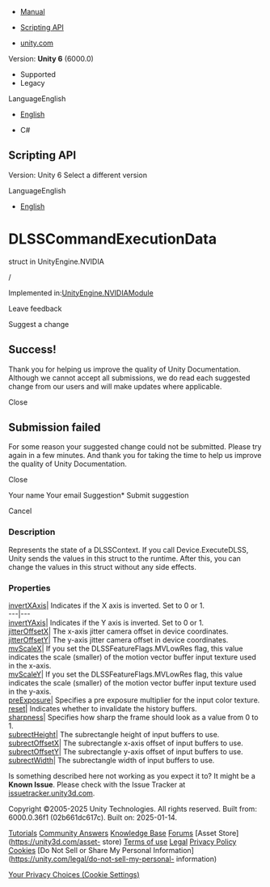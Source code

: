 [ ]()

  * [Manual](../Manual/index.html)
  * [Scripting API](../ScriptReference/index.html)

  * [unity.com](https://unity.com/)

Version: **Unity 6** (6000.0)

  * Supported
  * Legacy

LanguageEnglish

  * [English]()

  * C#

[ ](https://docs.unity3d.com)

## Scripting API

Version: Unity 6 Select a different version

LanguageEnglish

  * [English]()

# DLSSCommandExecutionData

struct in UnityEngine.NVIDIA

/

Implemented in:[UnityEngine.NVIDIAModule](UnityEngine.NVIDIAModule.html)

Leave feedback

Suggest a change

## Success!

Thank you for helping us improve the quality of Unity Documentation. Although
we cannot accept all submissions, we do read each suggested change from our
users and will make updates where applicable.

Close

## Submission failed

For some reason your suggested change could not be submitted. Please <a>try
again</a> in a few minutes. And thank you for taking the time to help us
improve the quality of Unity Documentation.

Close

Your name Your email Suggestion* Submit suggestion

Cancel

[ ]()

### Description

Represents the state of a DLSSContext. If you call Device.ExecuteDLSS, Unity
sends the values in this struct to the runtime. After this, you can change the
values in this struct without any side effects.

### Properties

[invertXAxis](NVIDIA.DLSSCommandExecutionData-invertXAxis.html)| Indicates if
the X axis is inverted. Set to 0 or 1.  
---|---  
[invertYAxis](NVIDIA.DLSSCommandExecutionData-invertYAxis.html)| Indicates if
the Y axis is inverted. Set to 0 or 1.  
[jitterOffsetX](NVIDIA.DLSSCommandExecutionData-jitterOffsetX.html)| The
x-axis jitter camera offset in device coordinates.  
[jitterOffsetY](NVIDIA.DLSSCommandExecutionData-jitterOffsetY.html)| The
y-axis jitter camera offset in device coordinates.  
[mvScaleX](NVIDIA.DLSSCommandExecutionData-mvScaleX.html)| If you set the
DLSSFeatureFlags.MVLowRes flag, this value indicates the scale (smaller) of
the motion vector buffer input texture used in the x-axis.  
[mvScaleY](NVIDIA.DLSSCommandExecutionData-mvScaleY.html)| If you set the
DLSSFeatureFlags.MVLowRes flag, this value indicates the scale (smaller) of
the motion vector buffer input texture used in the y-axis.  
[preExposure](NVIDIA.DLSSCommandExecutionData-preExposure.html)| Specifies a
pre exposure multiplier for the input color texture.  
[reset](NVIDIA.DLSSCommandExecutionData-reset.html)| Indicates whether to
invalidate the history buffers.  
[sharpness](NVIDIA.DLSSCommandExecutionData-sharpness.html)| Specifies how
sharp the frame should look as a value from 0 to 1.  
[subrectHeight](NVIDIA.DLSSCommandExecutionData-subrectHeight.html)| The
subrectangle height of input buffers to use.  
[subrectOffsetX](NVIDIA.DLSSCommandExecutionData-subrectOffsetX.html)| The
subrectangle x-axis offset of input buffers to use.  
[subrectOffsetY](NVIDIA.DLSSCommandExecutionData-subrectOffsetY.html)| The
subrectangle y-axis offset of input buffers to use.  
[subrectWidth](NVIDIA.DLSSCommandExecutionData-subrectWidth.html)| The
subrectangle width of input buffers to use.  
  
Is something described here not working as you expect it to? It might be a
**Known Issue**. Please check with the Issue Tracker at
[issuetracker.unity3d.com](https://issuetracker.unity3d.com).

Copyright ©2005-2025 Unity Technologies. All rights reserved. Built from:
6000.0.36f1 (02b661dc617c). Built on: 2025-01-14.

[Tutorials](https://unity3d.com/learn) [Community
Answers](https://answers.unity3d.com) [Knowledge
Base](https://support.unity3d.com/hc/en-us)
[Forums](https://forum.unity3d.com) [Asset Store](https://unity3d.com/asset-
store) [Terms of use](https://docs.unity3d.com/Manual/TermsOfUse.html)
[Legal](https://unity.com/legal) [Privacy
Policy](https://unity.com/legal/privacy-policy)
[Cookies](https://unity.com/legal/cookie-policy) [Do Not Sell or Share My
Personal Information](https://unity.com/legal/do-not-sell-my-personal-
information)

[Your Privacy Choices (Cookie Settings)](javascript:void\(0\);)

